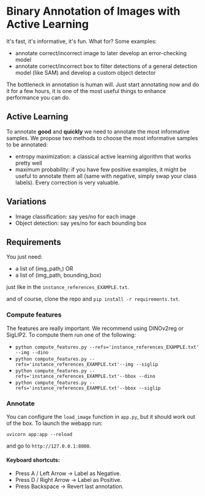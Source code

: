 
# Binary Annotation of Images with Active Learning
It's fast, it's informative, it's fun. 
What for? Some examples:
- annotate correct/incorrect image to later develop an error-checking model
- annotate correct/incorrect box to filter detections of a general detection model (like SAM) and develop a custom object detector

The bottleneck in annotation is human will. Just start annotating now and do it for a few hours, it is one of the most useful things to enhance performance you can do. 

## Active Learning
To annotate **good** and **quickly** we need to annotate the most informative samples. 
We propose two methods to choose the most informative samples to be annotated:
- entropy maximization: a classical active learning algorithm that works pretty well
- maximum probability: if you have few positive examples, it might be useful to annotate them all (same with negative, simply swap your class labels). Every correction is very valuable.

## Variations

- Image classification: say yes/no for each image
- Object detection: say yes/no for each bounding box

## Requirements
You just need:
- a list of (img_path,) OR
- a list of (img_path, bounding_box) 

just like in the `instance_references_EXAMPLE.txt`.

and of course, clone the repo and `pip install -r requirements.txt`.

### Compute features

The features are really important. We recommend using DINOv2reg or SigLIP2. To compute them run one of the following:
- `python compute_features.py --refs='instance_references_EXAMPLE.txt' --img --dino`
- `python compute_features.py --refs='instance_references_EXAMPLE.txt'--img --siglip`
- `python compute_features.py --refs='instance_references_EXAMPLE.txt'--bbox --dino`
- `python compute_features.py --refs='instance_references_EXAMPLE.txt'--bbox --siglip`

### Annotate
You can configure the `load_image` function in `app.py`, but it should work out of the box. To launch the webapp run: 

`uvicorn app:app --reload`

and go to `http://127.0.0.1:8000`.

#### Keyboard shortcuts:
- Press A / Left Arrow → Label as Negative.
- Press D / Right Arrow → Label as Positive.
- Press Backspace → Revert last annotation.









